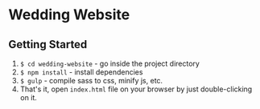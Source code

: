 # Wedding Website

## Getting Started
1. `$ cd wedding-website` - go inside the project directory
2. `$ npm install` - install dependencies
3. `$ gulp` - compile sass to css, minify js, etc.
4. That's it, open `index.html` file on your browser by just double-clicking on it.